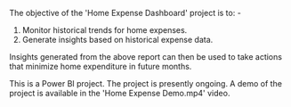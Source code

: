 The objective of the 'Home Expense Dashboard' project is to: -
1) Monitor historical trends for home expenses.
2) Generate insights based on historical expense data.

Insights generated from the above report can then be used to take actions that minimize home
expenditure in future months.

This is a Power BI project. The project is presently ongoing.
A demo of the project is available in the 'Home Expense Demo.mp4' video.
